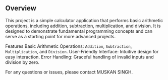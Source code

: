 ## Overview
This project is a simple calculator application that performs basic arithmetic operations, including addition, subtraction, multiplication, and division. It is designed to demonstrate fundamental programming concepts and can serve as a starting point for more advanced projects.

Features
Basic Arithmetic Operations: `Addition`, `Subtraction`, `Multiplication`, and `Division`.
User-Friendly Interface: Intuitive design for easy interaction.
Error Handling: Graceful handling of invalid inputs and division by zero.

For any questions or issues, please contact MUSKAN SINGH.

